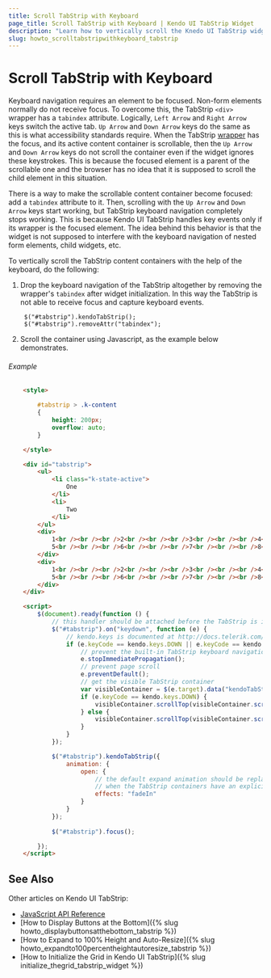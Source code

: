 ```yaml
---
title: Scroll TabStrip with Keyboard
page_title: Scroll TabStrip with Keyboard | Kendo UI TabStrip Widget
description: "Learn how to vertically scroll the Knedo UI TabStrip widget using keyboard navigation."
slug: howto_scrolltabstripwithkeyboard_tabstrip
---
```


# Scroll TabStrip with Keyboard

Keyboard navigation requires an element to be focused. Non-form elements normally do not receive focus. To overcome this, the TabStrip `<div>` wrapper has a `tabindex` attribute. Logically, `Left Arrow` and `Right Arrow` keys switch the active tab. `Up Arrow` and `Down Arrow` keys do the same as this is what accessibility standards require. When the TabStrip [wrapper](/framework/widgets/wrapper-element) has the focus, and its active content container is scrollable, then the `Up Arrow` and `Down Arrow` keys do not scroll the container even if the widget ignores these keystrokes. This is because the focused element is a parent of the scrollable one and the browser has no idea that it is supposed to scroll the child element in this situation. 

There is a way to make the scrollable content container become focused: add a `tabindex` attribute to it. Then, scrolling with the `Up Arrow` and `Down Arrow` keys start working, but TabStrip keyboard navigation completely stops working. This is because Kendo UI TabStrip handles key events only if its wrapper is the focused element. The idea behind this behavior is that the widget is not supposed to interfere with the keyboard navigation of nested form elements, child widgets, etc. 

To vertically scroll the TabStrip content containers with the help of the keyboard, do the following:

1. Drop the keyboard navigation of the TabStrip altogether by removing the wrapper's `tabindex` after widget initialization. In this way the TabStrip is not able to receive focus and capture keyboard events.

        $("#tabstrip").kendoTabStrip();
        $("#tabstrip").removeAttr("tabindex");
        
2. Scroll the container using Javascript, as the example below demonstrates.

###### Example

```html
    <style>

        #tabstrip > .k-content
        {
            height: 200px;
            overflow: auto;
        }

    </style>

    <div id="tabstrip">
        <ul>
            <li class="k-state-active">
                One
            </li>
            <li>
                Two
            </li>
        </ul>
        <div>
            1<br /><br /><br />2<br /><br /><br />3<br /><br /><br />4<br /><br /><br />
            5<br /><br /><br />6<br /><br /><br />7<br /><br /><br />8<br /><br /><br />
        </div>
        <div>
            1<br /><br /><br />2<br /><br /><br />3<br /><br /><br />4<br /><br /><br />
            5<br /><br /><br />6<br /><br /><br />7<br /><br /><br />8<br /><br /><br />
        </div>
    </div>

    <script>
        $(document).ready(function () {
            // this handler should be attached before the TabStrip is initialized!
            $("#tabstrip").on("keydown", function (e) {
                // kendo.keys is documented at http://docs.telerik.com/kendo-ui/api/javascript/kendo#fields-keys
                if (e.keyCode == kendo.keys.DOWN || e.keyCode == kendo.keys.UP) {
                    // prevent the built-in TabStrip keyboard navigation
                    e.stopImmediatePropagation();
                    // prevent page scroll
                    e.preventDefault();
                    // get the visible TabStrip container 
                    var visibleContainer = $(e.target).data("kendoTabStrip").wrapper.children(".k-content").filter(":visible");
                    if (e.keyCode == kendo.keys.DOWN) {
                        visibleContainer.scrollTop(visibleContainer.scrollTop() + 50);
                    } else {
                        visibleContainer.scrollTop(visibleContainer.scrollTop() - 50);
                    }
                }
            });

            $("#tabstrip").kendoTabStrip({
                animation: {
                    open: {
                        // the default expand animation should be replaced or disabled
                        // when the TabStrip containers have an explicit height
                        effects: "fadeIn"
                    }
                }
            });
            
            $("#tabstrip").focus();

        });
    </script>
```

## See Also

Other articles on Kendo UI TabStrip:

* [JavaScript API Reference](/api/javascript/ui/tabstrip)
* [How to Display Buttons at the Bottom]({% slug howto_displaybuttonsatthebottom_tabstrip %})
* [How to Expand to 100% Height and Auto-Resize]({% slug howto_expandto100percentheightautoresize_tabstrip %})
* [How to Initialize the Grid in Kendo UI TabStrip]({% slug initialize_thegrid_tabstrip_widget %})